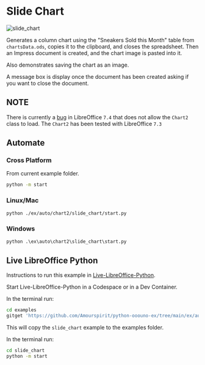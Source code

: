 # Slide Chart

![slide_chart](https://user-images.githubusercontent.com/4193389/198894178-1c6b79bf-185f-44e0-b061-3c026da88384.png)

Generates a column chart using the "Sneakers Sold this Month" table from `chartsData.ods`, copies it to the clipboard, and closes the spreadsheet. Then an Impress document is created, and the chart image is pasted into it.

Also demonstrates saving the chart as an image.

A message box is display once the document has been created asking if you want to close the document.

## NOTE

There is currently a [bug](https://bugs.documentfoundation.org/show_bug.cgi?id=151846) in LibreOffice `7.4` that does not allow the `Chart2` class to load.
The `Chart2` has been tested with LibreOffice `7.3`

## Automate

### Cross Platform

From current example folder.

```sh
python -m start
```

### Linux/Mac

```sh
python ./ex/auto/chart2/slide_chart/start.py
```

### Windows

```ps
python .\ex\auto\chart2\slide_chart\start.py
```

## Live LibreOffice Python

Instructions to run this example in [Live-LibreOffice-Python](https://github.com/Amourspirit/live-libreoffice-python).

Start Live-LibreOffice-Python in a Codespace or in a Dev Container.

In the terminal run:

```bash
cd examples
gitget 'https://github.com/Amourspirit/python-ooouno-ex/tree/main/ex/auto/chart2/slide_chart'
```

This will copy the `slide_chart` example to the examples folder.

In the terminal run:

```bash
cd slide_chart
python -m start
```
